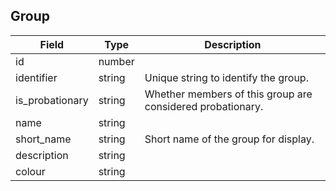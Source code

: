## Group

Field           | Type   | Description
----------------|--------|------------------------------------------------------------
id              | number | |
identifier      | string | Unique string to identify the group.
is_probationary | string | Whether members of this group are considered probationary.
name            | string | |
short_name      | string | Short name of the group for display.
description     | string | |
colour          | string | |
